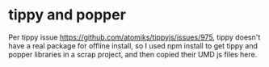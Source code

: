 # tippy and popper

Per tippy issue https://github.com/atomiks/tippyjs/issues/975, tippy doesn't have a real package for offline install, so I used npm install to get tippy and popper libraries in a scrap project, and then copied their UMD js files here.
